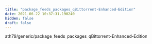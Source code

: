 ```yaml
---
title: "package_feeds_packages_qBittorrent-Enhanced-Edition"
date: 2021-06-22 10:37:31.190240
hidden: false
draft: false
---
```


ath79/generic/package_feeds_packages_qBittorrent-Enhanced-Edition

